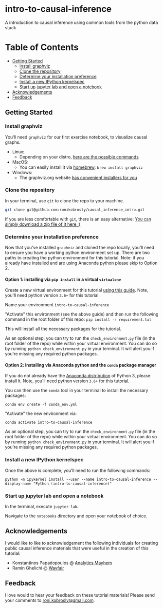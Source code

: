 # intro-to-causal-inference

A introduction to causal inference using common tools from the python data stack


# Table of Contents

- [Getting Started](#getting-started)
  - [Install graphviz](#install-graphviz)
  - [Clone the repository](#clone-the-repository)
  - [Determine your installation preference](#determine-your-installation-preference)
  - [Install a new IPython kernelspec](#install-a-new-ipython-kernelspec)
  - [Start up jupyter lab and open a notebook](#start-up-jupyter-lab-and-open-a-notebook)
- [Acknowledgements](#acknowledgements)
- [Feedback](#feedback)


## Getting Started

### Install graphviz

You'll need `graphviz` for our first exercise notebook, to visualize causal graphs.

- Linux:
  - Depending on your distro, [here are the possible commands](https://graphviz.org/download/#linux) 
- MacOS: 
  - You can easily install it via [homebrew](https://docs.brew.sh/Installation): `brew install graphviz`
- Windows: 
  - The graphviz.org website [has convenient installers for you](https://graphviz.org/download/#windows)


### Clone the repository

In your terminal, use `git` to clone the repo to your machine.

```bash
git clone git@github.com:ronikobrosly/causal_inference_intro.git
```

If you are less comfortable with `git`, there is an easy alternative: [You can simply download a zip file of it here :)](https://github.com/ronikobrosly/causal_inference_intro/archive/refs/heads/main.zip)


### Determine your installation preference

Now that you've installed `graphviz` and cloned the repo locally, you'll need to ensure you have a working python environment set up. There are two paths to creating the python environment for this tutorial. Note: if you already have installed and are using Anaconda python please skip to Option 2. 


#### Option 1: installing via `pip install` in a virtual `virtualenv`

Create a new virtual environment for this tutorial [using this guide](https://www.geeksforgeeks.org/creating-python-virtual-environment-windows-linux/). Note, you'll need python version `3.6+` for this tutorial. 

Name your environment `intro-to-causal-inference`

"Activate" this environment (see the above guide) and then run the following command in the root folder of this repo:
`pip install -r requirement.txt`

This will install all the necessary packages for the tutorial.

As an optional step, you can try to run the `check_environment.py` file (in the root folder of the repo)
while within your virtual environment. You can do so by running `python check_environment.py` in your terminal. It will alert you if you're missing any required python packages.


#### Option 2: installing via Anaconda python and the `conda` package manager

If you do not already have the [Anaconda distribution](https://www.anaconda.com/download/) of Python 3,
please install it. Note, you'll need python version `3.6+` for this tutorial. 

You can then use the `conda` tool in your terminal to install the necessary packages:

`conda env create -f conda_env.yml`

"Activate" the new environment via:

`conda activate intro-to-causal-inference`

As an optional step, you can try to run the `check_environment.py` file (in the root folder of the repo)
while within your virtual environment. You can do so by running `python check_environment.py` in your terminal. It will alert you if you're missing any required python packages.


### Install a new IPython kernelspec

Once the above is complete, you'll need to run the following commands:

`python -m ipykernel install --user --name intro-to-causal-inference --display-name "Python (intro-to-causal-inference)"`


### Start up jupyter lab and open a notebook

In the terminal, execute `jupyter lab`.

Navigate to the `notebooks` directory and open your notebook of choice.


## Acknowledgements

I would like to like to acknowledgement the following individuals for creating public causal inference 
materials that were useful in the creation of this tutorial:

- Konstantinos Papadopoulos @ [Analytics Mayhem](https://analyticsmayhem.com/)
- Ramin Ghelichi @ [Wayfair](https://www.aboutwayfair.com/tech-innovation/the-importance-of-covariates-in-causal-inference)

## Feedback

I love would to hear your feedback on these tutorial materials!
Please send your comments to <roni.kobrosly@gmail.com>.

